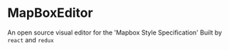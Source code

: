 # MapBoxEditor
An open source visual editor for the 'Mapbox Style Specification' 
Built by `react` and `redux`
